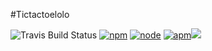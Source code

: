 #Tictactoelolo

![Travis Build Status](https://img.shields.io/travis/ongmin/Assignment1-Hungryhappymonster.svg) [![npm](https://img.shields.io/npm/v/npm.svg)]() [![node](https://img.shields.io/node/v/gh-badges.svg)]() [![apm](https://img.shields.io/apm/v/vim-mode.svg)]()[![](https://img.shields.io/badge/Level-Awesome-orange.svg)]()
